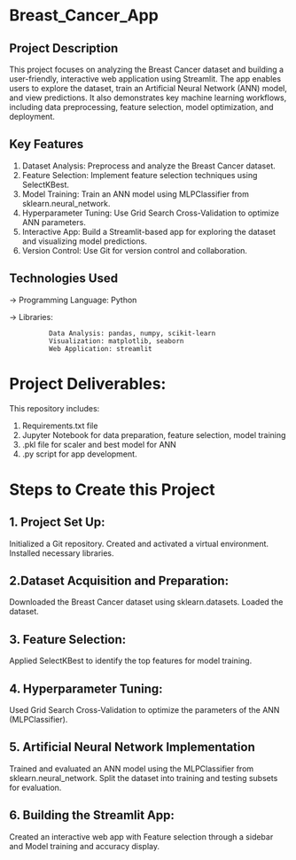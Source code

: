 # Breast_Cancer_App
## Project Description

This project focuses on analyzing the Breast Cancer dataset and building a user-friendly, interactive web application using Streamlit. The app enables users to explore the dataset, train an Artificial Neural Network (ANN) model, and view predictions. It also demonstrates key machine learning workflows, including data preprocessing, feature selection, model optimization, and deployment.

## Key Features

1. Dataset Analysis: Preprocess and analyze the Breast Cancer dataset.
2. Feature Selection: Implement feature selection techniques using SelectKBest.
3. Model Training: Train an ANN model using MLPClassifier from sklearn.neural_network.
4. Hyperparameter Tuning: Use Grid Search Cross-Validation to optimize ANN parameters.
5. Interactive App: Build a Streamlit-based app for exploring the dataset and visualizing model predictions.
6. Version Control: Use Git for version control and collaboration.

## Technologies Used

-> Programming Language: Python

-> Libraries:
              
              Data Analysis: pandas, numpy, scikit-learn
              Visualization: matplotlib, seaborn
              Web Application: streamlit

# Project Deliverables:
  This repository includes:
   1. Requirements.txt file
   2. Jupyter Notebook for data preparation, feature selection, model training
   3. .pkl file for scaler and best model for ANN
   4. .py script for app development.

  
# Steps to Create this Project
## 1. Project Set Up:
   Initialized a Git repository.
   Created and activated a virtual environment.
   Installed necessary libraries.

## 2.Dataset Acquisition and Preparation:
   Downloaded the Breast Cancer dataset using sklearn.datasets.
   Loaded the dataset.

## 3. Feature Selection:
   Applied SelectKBest to identify the top features for model training.
   
## 4. Hyperparameter Tuning:
   Used Grid Search Cross-Validation to optimize the parameters of the ANN (MLPClassifier).

## 5. Artificial Neural Network Implementation
   Trained and evaluated an ANN model using the MLPClassifier from sklearn.neural_network.
   Split the dataset into training and testing subsets for evaluation.

## 6. Building the Streamlit App:
   Created an interactive web app with Feature selection through a sidebar and Model training and accuracy display.
    
